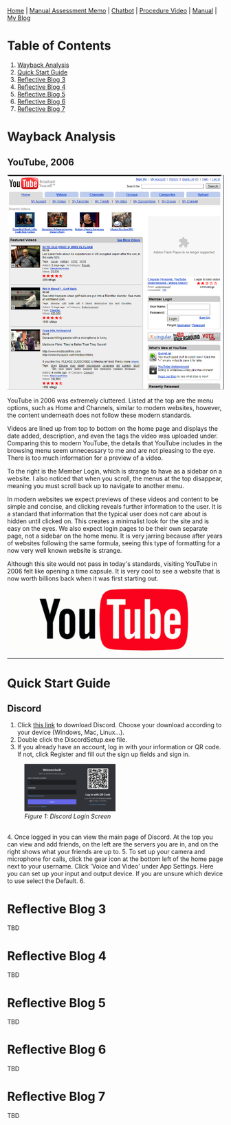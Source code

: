 [Home](index.md) | [Manual Assessment Memo](manual_assessment_memo.md) | [Chatbot](chatbot.md) | [Procedure Video](procedure_video.md) | [Manual](manual.md) | [My Blog](reflective_blogs.md) 

# Table of Contents 
1. [Wayback Analysis](#wayback-analysis)
2. [Quick Start Guide](#quick-start-guide)
3. [Reflective Blog 3](#reflective-blog-3)
4. [Reflective Blog 4](#reflective-blog-4)
5. [Reflective Blog 5](#reflective-blog-5)
6. [Reflective Blog 6](#reflective-blog-6)
7. [Reflective Blog 7](#reflective-blog-7)

   
# Wayback Analysis

## YouTube, 2006
![YouTube Picture](youtube2006.png)

YouTube in 2006 was extremely cluttered. Listed at the top are the menu options, such as Home and Channels, similar to modern websites, however, the content underneath does not follow these modern standards.

Videos are lined up from top to bottom on the home page and displays the date added, description, and even the tags the video was uploaded under. Comparing this to modern YouTube, the details that YouTube includes in the browsing menu seem unnecessary to me and are not pleasing to the eye. There is too much information for a preview of a video.

To the right is the Member Login, which is strange to have as a sidebar on a website.
I also noticed that when you scroll, the menus at the top disappear, meaning you must scroll back up to navigate to another menu. 

In modern websites we expect previews of these videos and content to be simple and concise, and clicking reveals further information to the user. It is a standard that information that the typical user does not care about is hidden until clicked on. This creates a minimalist look for the site and is easy on the eyes. We also expect login pages to be their own separate page, not a sidebar on the home menu. It is very jarring because after years of websites following the same formula, seeing this type of formatting for a now very well known website is strange. 

Although this site would not pass in today's standards, visiting YouTube in 2006 felt like opening a time capsule. It is very cool to see a website that is now worth billions back when it was first starting out.

![YouTube GIF](Youtube_2018.gif)


---
# Quick Start Guide
## Discord 
1. Click [this link](https://discord.com/download) to download Discord. Choose your download according to your device (Windows, Mac, Linux...).
2. Double click the DiscordSetup.exe file.
3. If you already have an account, log in with your information or QR code. If not, click Register and fill out the sign up fields and sign in.
<figure>
<img src="DiscordLogin.png" width="50%" height="50% alt=DisordLogin">
  <figcaption><em>Figure 1: Discord Login Screen</em></figcaption>
</figure>
<br>
 4. Once logged in you can view the main page of Discord. At the top you can view and add friends, on the left are the servers you are in, and on the right shows what your friends are up to.
 5. To set up your camera and microphone for calls, click the gear icon at the bottom left of the home page next to your username. Click 'Voice and Video' under App Settings. Here you can set up your input and output device. If you are unsure which device to use select the Default.
 6. 
 
   

# Reflective Blog 3
TBD

# Reflective Blog 4
TBD

# Reflective Blog 5
TBD

# Reflective Blog 6
TBD

# Reflective Blog 7
TBD
